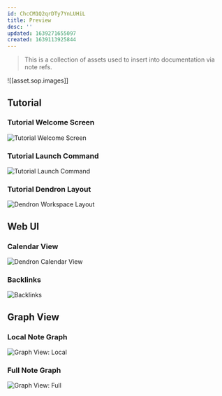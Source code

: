 ```yaml
---
id: ChcCM1Q2qrDTy7YnLUHiL
title: Preview
desc: ''
updated: 1639271655097
created: 1639113925844
---
```


> This is a collection of assets used to insert into documentation via note refs.

![[asset.sop.images]]

## Tutorial

### Tutorial Welcome Screen

![Tutorial Welcome Screen](https://org-dendron-public-assets.s3.amazonaws.com/images/tutorial-welcome-screen-2.png)

### Tutorial Launch Command

![Tutorial Launch Command](https://org-dendron-public-assets.s3.amazonaws.com/images/tutorial-launch-tutorial-cmd-2.gif)

### Tutorial Dendron Layout

![Dendron Workspace Layout](https://org-dendron-public-assets.s3.amazonaws.com/images/tutorial-layout-2.png)

## Web UI

### Calendar View

![Dendron Calendar View](https://org-dendron-public-assets.s3.amazonaws.com/images/calendar-view.png)

### Backlinks

![Backlinks](https://org-dendron-public-assets.s3.amazonaws.com/images/tutorial-backlinks.png)

## Graph View

### Local Note Graph

![Graph View: Local](https://org-dendron-public-assets.s3.amazonaws.com/images/graph-view-local.png)

### Full Note Graph

![Graph View: Full](https://org-dendron-public-assets.s3.amazonaws.com/images/graph-view-full.png)